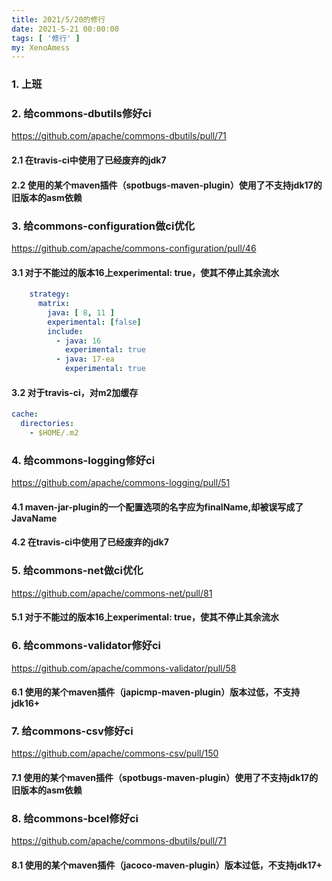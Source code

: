 ```yaml
---
title: 2021/5/20的修行
date: 2021-5-21 00:00:00
tags: [ '修行' ]
my: XenoAmess
---
```


### 1. 上班

### 2. 给commons-dbutils修好ci

https://github.com/apache/commons-dbutils/pull/71

#### 2.1 在travis-ci中使用了已经废弃的jdk7

#### 2.2 使用的某个maven插件（spotbugs-maven-plugin）使用了不支持jdk17的旧版本的asm依赖

### 3. 给commons-configuration做ci优化

https://github.com/apache/commons-configuration/pull/46

#### 3.1 对于不能过的版本16上experimental: true，使其不停止其余流水

```yaml
    strategy:
      matrix:
        java: [ 8, 11 ]
        experimental: [false]
        include:
          - java: 16
            experimental: true
          - java: 17-ea
            experimental: true
```

#### 3.2 对于travis-ci，对m2加缓存

```yaml
cache:
  directories:
    - $HOME/.m2
```

### 4. 给commons-logging修好ci

https://github.com/apache/commons-logging/pull/51

#### 4.1 maven-jar-plugin的一个配置选项的名字应为finalName,却被误写成了JavaName

#### 4.2 在travis-ci中使用了已经废弃的jdk7

### 5. 给commons-net做ci优化

https://github.com/apache/commons-net/pull/81

#### 5.1 对于不能过的版本16上experimental: true，使其不停止其余流水

### 6. 给commons-validator修好ci

https://github.com/apache/commons-validator/pull/58

#### 6.1 使用的某个maven插件（japicmp-maven-plugin）版本过低，不支持jdk16+

### 7. 给commons-csv修好ci

https://github.com/apache/commons-csv/pull/150

#### 7.1 使用的某个maven插件（spotbugs-maven-plugin）使用了不支持jdk17的旧版本的asm依赖

### 8. 给commons-bcel修好ci

https://github.com/apache/commons-dbutils/pull/71

#### 8.1 使用的某个maven插件（jacoco-maven-plugin）版本过低，不支持jdk17+
